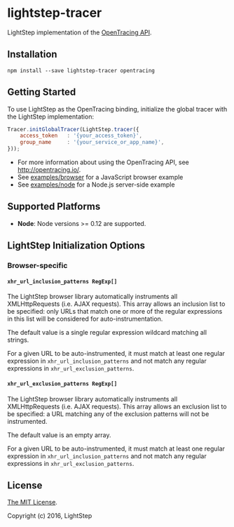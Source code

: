 # lightstep-tracer

LightStep implementation of the [OpenTracing API](http://opentracing.io/).

## Installation

```
npm install --save lightstep-tracer opentracing
```

## Getting Started

To use LightStep as the OpenTracing binding, initialize the global tracer with the LightStep implementation:

```javascript
Tracer.initGlobalTracer(LightStep.tracer({
    access_token   : '{your_access_token}',
    group_name     : '{your_service_or_app_name}',
}));
```

* For more information about using the OpenTracing API, see http://opentracing.io/.
* See [examples/browser](https://github.com/lightstep/lightstep-tracer-javascript/tree/master/examples/browser) for a JavaScript browser example
* See [examples/node](https://github.com/lightstep/lightstep-tracer-javascript/tree/master/examples/node) for a Node.js server-side example


## Supported Platforms

* **Node**: Node versions >= 0.12 are supported.

## LightStep Initialization Options

### Browser-specific

#### `xhr_url_inclusion_patterns RegExp[]`

The LightStep browser library automatically instruments all XMLHttpRequests (i.e. AJAX requests). This array allows an inclusion list to be specified: only URLs that match one or more of the regular expressions in this list will be considered for auto-instrumentation.

The default value is a single regular expression wildcard matching all strings.

For a given URL to be auto-instrumented, it must match at least one regular expression in `xhr_url_inclusion_patterns` and not match any regular expressions in `xhr_url_exclusion_patterns`.

#### `xhr_url_exclusion_patterns RegExp[]`

The LightStep browser library automatically instruments all XMLHttpRequests (i.e. AJAX requests). This array allows an exclusion list to be specified: a URL matching any of the exclusion patterns will not be instrumented.

The default value is an empty array.

For a given URL to be auto-instrumented, it must match at least one regular expression in `xhr_url_inclusion_patterns` and not match any regular expressions in `xhr_url_exclusion_patterns`.

## License

[The MIT License](LICENSE).

Copyright (c) 2016, LightStep
